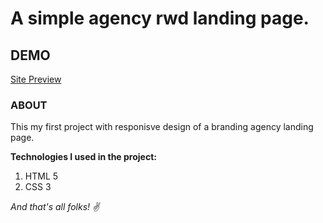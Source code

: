# A simple agency rwd landing page.

## DEMO
[Site Preview](https://tomecky1.github.io/project-2/)

### ABOUT
This my first project with responisve design of a branding agency landing page.

**Technologies I used in the project:**

1. HTML 5
2. CSS 3

*And that's all folks! ✌*
